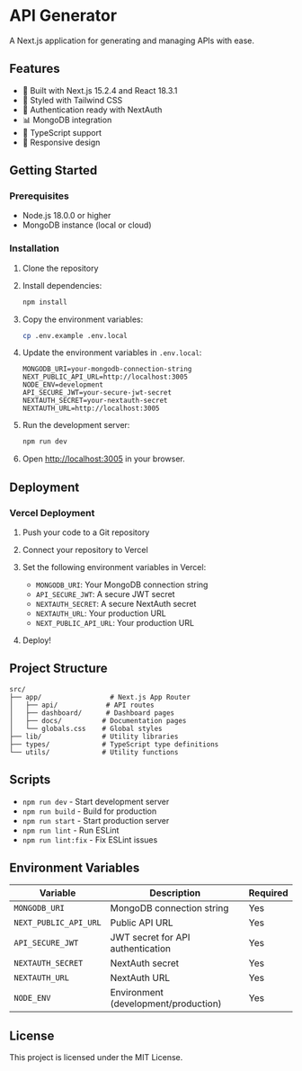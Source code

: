 # API Generator

A Next.js application for generating and managing APIs with ease.

## Features

- 🚀 Built with Next.js 15.2.4 and React 18.3.1
- 🎨 Styled with Tailwind CSS
- 🔐 Authentication ready with NextAuth
- 📊 MongoDB integration
- 🔧 TypeScript support
- 📱 Responsive design

## Getting Started

### Prerequisites

- Node.js 18.0.0 or higher
- MongoDB instance (local or cloud)

### Installation

1. Clone the repository
2. Install dependencies:
   ```bash
   npm install
   ```

3. Copy the environment variables:
   ```bash
   cp .env.example .env.local
   ```

4. Update the environment variables in `.env.local`:
   ```env
   MONGODB_URI=your-mongodb-connection-string
   NEXT_PUBLIC_API_URL=http://localhost:3005
   NODE_ENV=development
   API_SECURE_JWT=your-secure-jwt-secret
   NEXTAUTH_SECRET=your-nextauth-secret
   NEXTAUTH_URL=http://localhost:3005
   ```

5. Run the development server:
   ```bash
   npm run dev
   ```

6. Open [http://localhost:3005](http://localhost:3005) in your browser.

## Deployment

### Vercel Deployment

1. Push your code to a Git repository
2. Connect your repository to Vercel
3. Set the following environment variables in Vercel:
   - `MONGODB_URI`: Your MongoDB connection string
   - `API_SECURE_JWT`: A secure JWT secret
   - `NEXTAUTH_SECRET`: A secure NextAuth secret
   - `NEXTAUTH_URL`: Your production URL
   - `NEXT_PUBLIC_API_URL`: Your production URL

4. Deploy!

## Project Structure

```
src/
├── app/                 # Next.js App Router
│   ├── api/            # API routes
│   ├── dashboard/      # Dashboard pages
│   ├── docs/          # Documentation pages
│   └── globals.css    # Global styles
├── lib/               # Utility libraries
├── types/             # TypeScript type definitions
└── utils/             # Utility functions
```

## Scripts

- `npm run dev` - Start development server
- `npm run build` - Build for production
- `npm run start` - Start production server
- `npm run lint` - Run ESLint
- `npm run lint:fix` - Fix ESLint issues

## Environment Variables

| Variable | Description | Required |
|----------|-------------|----------|
| `MONGODB_URI` | MongoDB connection string | Yes |
| `NEXT_PUBLIC_API_URL` | Public API URL | Yes |
| `API_SECURE_JWT` | JWT secret for API authentication | Yes |
| `NEXTAUTH_SECRET` | NextAuth secret | Yes |
| `NEXTAUTH_URL` | NextAuth URL | Yes |
| `NODE_ENV` | Environment (development/production) | Yes |

## License

This project is licensed under the MIT License.